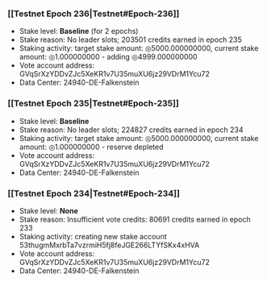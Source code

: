 ### [[Testnet Epoch 236|Testnet#Epoch-236]]
* Stake level: **Baseline** (for 2 epochs)
* Stake reason: No leader slots; 203501 credits earned in epoch 235
* Staking activity: target stake amount: ◎5000.000000000, current stake amount: ◎1.000000000 - adding ◎4999.000000000
* Vote account address: GVqSrXzYDDvZJc5XeKR1v7U35muXU6jz29VDrM1Ycu72
* Data Center: 24940-DE-Falkenstein
### [[Testnet Epoch 235|Testnet#Epoch-235]]
* Stake level: **Baseline**
* Stake reason: No leader slots; 224827 credits earned in epoch 234
* Staking activity: target stake amount: ◎5000.000000000, current stake amount: ◎1.000000000 - reserve depleted
* Vote account address: GVqSrXzYDDvZJc5XeKR1v7U35muXU6jz29VDrM1Ycu72
* Data Center: 24940-DE-Falkenstein
### [[Testnet Epoch 234|Testnet#Epoch-234]]
* Stake level: **None**
* Stake reason: Insufficient vote credits: 80691 credits earned in epoch 233
* Staking activity: creating new stake account 53thugmMxrbTa7vzrmiH5fj8feJGE266LTYfSKx4xHVA
* Vote account address: GVqSrXzYDDvZJc5XeKR1v7U35muXU6jz29VDrM1Ycu72
* Data Center: 24940-DE-Falkenstein